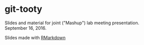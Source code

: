 # git-tooty
Slides and material for joint ("Mashup") lab meeting presentation. 
September 16, 2016.

Slides made with [RMarkdown](http://rmarkdown.rstudio.com/)
